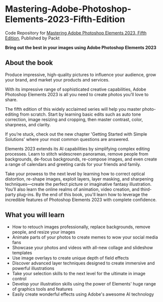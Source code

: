 # Mastering-Adobe-Photoshop-Elements-2023-Fifth-Edition
Code Repository for [Mastering Adobe Photoshop Elements 2023, Fifth Edition](https://www.packtpub.com/product/mastering-adobe-photoshop-elements-2023-fifth-edition/9781803248455), Published by Packt

**Bring out the best in your images using Adobe Photoshop Elements 2023**

## About the book

Produce impressive, high-quality pictures to influence your audience, grow your brand, and market your products and services.

With its impressive range of sophisticated creative capabilities, Adobe Photoshop Elements 2023 is all you need to create photos you’ll love to share.

The fifth edition of this widely acclaimed series will help you master photo-editing from scratch. Start by learning basic edits such as auto tone correction, image resizing and cropping, then master contrast, color, sharpness, and clarity.

If you’re stuck, check out the new chapter 'Getting Started with Simple Solutions' where your most common questions are answered.

Elements 2023 extends its AI capabilities by simplifying complex editing processes. Learn to stitch widescreen panoramas, remove people from backgrounds, de-focus backgrounds, re-compose images, and even create a range of calendars and greeting cards for your friends and family.

Take your prowess to the next level by learning how to correct optical distortion, re-shape images, exploit layers, layer masking, and sharpening techniques—create the perfect picture or imaginative fantasy illustration. You’ll also learn the online realms of animation, video creation, and third-party plug-ins.
By the end of this book, you'll learn how to leverage the incredible features of Photoshop Elements 2023 with complete confidence.

## What you will learn

- How to retouch images professionally, replace backgrounds, remove people, and resize your images
- Animate parts of your photos to create memes to wow your social media fans
- Showcase your photos and videos with all-new collage and slideshow templates
- Use image overlays to create unique depth of field effects
- Discover advanced layer techniques designed to create immersive and powerful illustrations
- Take your selection skills to the next level for the ultimate in image control
- Develop your illustration skills using the power of Elements' huge range of graphics tools and features
- Easily create wonderful effects using Adobe's awesome AI technology

